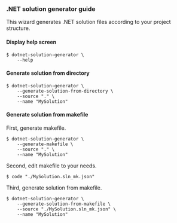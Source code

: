 ### .NET solution generator guide
This wizard generates .NET solution files according to your project structure.

#### **Display help screen**
    $ dotnet-solution-generator \
        --help

#### **Generate solution from directory**
    $ dotnet-solution-generator \
        --generate-solution-from-directory \
        --source "." \
        --name "MySolution"

#### **Generate solution from makefile**
First, generate makefile.

    $ dotnet-solution-generator \
        --generate-makefile \
        --source "." \
        --name "MySolution"

Second, edit makefile to your needs.

    $ code "./MySolution.sln_mk.json"

Third, generate solution from makefile.

    $ dotnet-solution-generator \
        --generate-solution-from-makefile \
        --source "./MySolution.sln_mk.json" \
        --name "MySolution"
